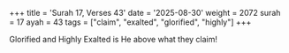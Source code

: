 +++
title = 'Surah 17, Verses 43'
date = '2025-08-30'
weight = 2072
surah = 17
ayah = 43
tags = ["claim", "exalted", "glorified", "highly"]
+++

Glorified and Highly Exalted is He above what they claim!